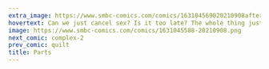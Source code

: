 ```yaml
---
extra_image: https://www.smbc-comics.com/comics/163104569020210908after.png
hovertext: Can we just cancel sex? Is it too late? The whole thing just got creepy.
image: https://www.smbc-comics.com/comics/1631045588-20210908.png
next_comic: complex-2
prev_comic: quilt
title: Parts
---
```


